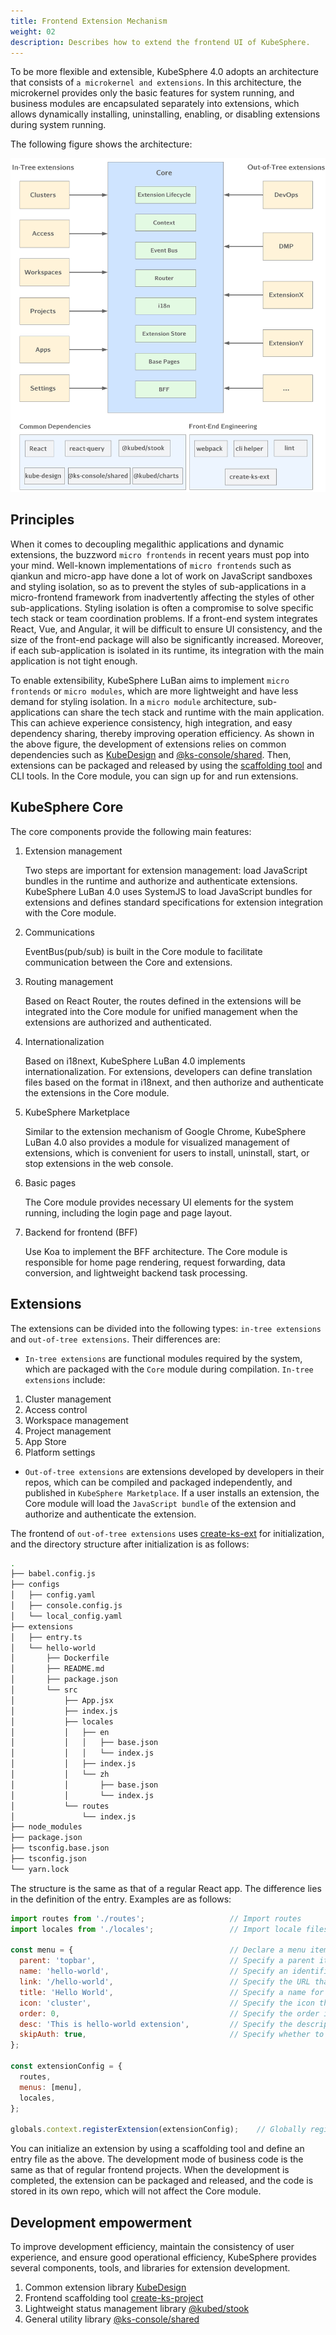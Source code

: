 ```yaml
---
title: Frontend Extension Mechanism
weight: 02
description: Describes how to extend the frontend UI of KubeSphere.
---
```


To be more flexible and extensible, KubeSphere 4.0 adopts an architecture that consists of `a microkernel and extensions`. In this architecture, the microkernel provides only the basic features for system running, and business modules are encapsulated separately into extensions, which allows dynamically installing, uninstalling, enabling, or disabling extensions during system running. 

The following figure shows the architecture:

![frontend-extension-arch](./frontend-arch.png)

## Principles

When it comes to decoupling megalithic applications and dynamic extensions, the buzzword `micro frontends` in recent years must pop into your mind. Well-known implementations of `micro frontends` such as qiankun and micro-app have done a lot of work on JavaScript sandboxes and styling isolation, so as to prevent the styles of sub-applications in a micro-frontend framework from inadvertently affecting the styles of other sub-applications. Styling isolation is often a compromise to solve specific tech stack or team coordination problems. If a front-end system integrates React, Vue, and Angular, it will be difficult to ensure UI consistency, and the size of the front-end package will also be significantly increased. Moreover, if each sub-application is isolated in its runtime, its integration with the main application is not tight enough.

To enable extensibility, KubeSphere LuBan aims to implement `micro frontends` or `micro modules`, which are more lightweight and have less demand for styling isolation. In a `micro module` architecture, sub-applications can share the tech stack and runtime with the main application. This can achieve experience consistency, high integration, and easy dependency sharing, thereby improving operation efficiency. As shown in the above figure, the development of extensions relies on common dependencies such as [KubeDesign](https://github.com/kubesphere/kube-design) and [@ks-console/shared](https://www.npmjs.com/package/@ks-console/shared). Then, extensions can be packaged and released by using the [scaffolding tool](https://github.com/kubesphere/create-ks-project) and CLI tools. In the Core module, you can sign up for and run extensions.

## KubeSphere Core

The core components provide the following main features:

1. Extension management

   Two steps are important for extension management: load JavaScript bundles in the runtime and authorize and authenticate extensions. KubeSphere LuBan 4.0 uses SystemJS to load JavaScript bundles for extensions and defines standard specifications for extension integration with the Core module.

2. Communications

   EventBus(pub/sub) is built in the Core module to facilitate communication between the Core and extensions.

3. Routing management

   Based on React Router, the routes defined in the extensions will be integrated into the Core module for unified management when the extensions are authorized and authenticated.

4. Internationalization

   Based on i18next, KubeSphere LuBan 4.0 implements internationalization.  For extensions, developers can define translation files based on the format in i18next, and then authorize and authenticate the extensions in the Core module.

5. KubeSphere Marketplace

   Similar to the extension mechanism of Google Chrome, KubeSphere LuBan 4.0 also provides a module for visualized management of extensions, which is convenient for users to install, uninstall, start, or stop extensions in the web console.

6. Basic pages

   The Core module provides necessary UI elements for the system running, including the login page and page layout.

7. Backend for frontend (BFF)

   Use Koa to implement the BFF architecture. The Core module is responsible for home page rendering, request forwarding, data conversion, and lightweight backend task processing.


## Extensions

The extensions can be divided into the following types: `in-tree extensions` and `out-of-tree extensions`. Their differences are:

* `In-tree extensions` are functional modules required by the system, which are packaged with the `Core` module during compilation. `In-tree extensions` include:
1. Cluster management
2. Access control
3. Workspace management
4. Project management
5. App Store
6. Platform settings

* `Out-of-tree extensions` are extensions developed by developers in their repos, which can be compiled and packaged independently, and published in `KubeSphere Marketplace`. If a user installs an extension, the Core module will load the `JavaScript bundle` of the extension and authorize and authenticate the extension.

The frontend of `out-of-tree extensions` uses [create-ks-ext](https://github.com/kubesphere/create-ks-project) for initialization, and the directory structure after initialization is as follows:

```bash
.
├── babel.config.js
├── configs
│   ├── config.yaml
│   ├── console.config.js
│   └── local_config.yaml
├── extensions
│   ├── entry.ts
│   └── hello-world
│       ├── Dockerfile
│       ├── README.md
│       ├── package.json
│       └── src
│           ├── App.jsx
│           ├── index.js
│           ├── locales
│           │   ├── en
│           │   │   ├── base.json
│           │   │   └── index.js
│           │   ├── index.js
│           │   └── zh
│           │       ├── base.json
│           │       └── index.js
│           └── routes
│               └── index.js
├── node_modules
├── package.json
├── tsconfig.base.json
├── tsconfig.json
└── yarn.lock
```

The structure is the same as that of a regular React app. The difference lies in the definition of the entry. Examples are as follows:

```javascript
import routes from './routes';                   // Import routes
import locales from './locales';                 // Import locale files

const menu = {                                   // Declare a menu item
  parent: 'topbar',                              // Specify a parent item for the menu item
  name: 'hello-world',                           // Specify an identifier for the menu item
  link: '/hello-world',                          // Specify the URL that the menu item should link to
  title: 'Hello World',                          // Specify a name for the menu item
  icon: 'cluster',                               // Specify the icon that should be displayed next to the menu item
  order: 0,                                      // Specify the order in which the menu item should appear
  desc: 'This is hello-world extension',         // Specify the description for the menu item
  skipAuth: true,                                // Specify whether to skip authentication
};

const extensionConfig = {
  routes,
  menus: [menu],
  locales,
};

globals.context.registerExtension(extensionConfig);    // Globally register an extension
```
You can initialize an extension by using a scaffolding tool and define an entry file as the above. The development mode of business code is the same as that of regular frontend projects. When the development is completed, the extension can be packaged and released, and the code is stored in its own repo, which will not affect the Core module.

## Development empowerment

To improve development efficiency, maintain the consistency of user experience, and ensure good operational efficiency, KubeSphere provides several components, tools, and libraries for extension development.

1. Common extension library [KubeDesign](https://github.com/kubesphere/kube-design)
2. Frontend scaffolding tool [create-ks-project](https://github.com/kubesphere/create-ks-project)
3. Lightweight status management library [@kubed/stook](https://www.npmjs.com/package/@kubed/stook)
4. General utility library [@ks-console/shared](https://www.npmjs.com/package/@ks-console/shared)
